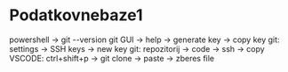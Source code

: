 # Podatkovnebaze1
powershell -> git --version
git GUI -> help -> generate key -> copy key
git: settings -> SSH keys -> new key
git: repozitorij -> code -> ssh -> copy
VSCODE: ctrl+shift+p -> git clone -> paste -> zberes file
